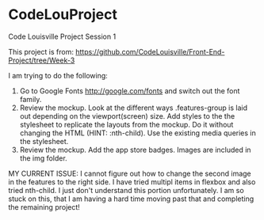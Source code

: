 # CodeLouProject
Code Louisville Project Session 1


This project is from: 
https://github.com/CodeLouisville/Front-End-Project/tree/Week-3

I am trying to do the following: 

1. Go to Google Fonts http://google.com/fonts and switch out the font family.
2. Review the mockup. Look at the different ways .features-group is laid out depending on the viewport(screen) size. Add styles to the the stylesheet to replicate the layouts from the mockup. Do it without changing the HTML (HINT: :nth-child). Use the existing media queries in the stylesheet.
3. Review the mockup. Add the app store badges. Images are included in the img folder.

MY CURRENT ISSUE: I cannot figure out how to change the second image in the features to the right side.  I have tried multipl items in flexbox and also tried nth-child.  I just don't understand this portion unfortunately.  I am so stuck on this, that I am having a hard time moving past that and completing the remaining project!
